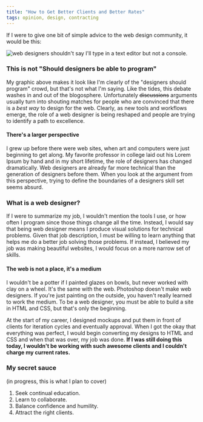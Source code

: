 ```yaml
---
title: "How to Get Better Clients and Better Rates"
tags: opinion, design, contracting
---
```


If I were to give one bit of simple advice to the web design community, it would be this:

<img src="http://brandonmathis.com/content/blog/2010/web-designer-advice/web-designer-fears.png" alt="web designers shouldn't say I'll type in a text editor but not a console." title=""/>

### This is not "Should designers be able to program"

My graphic above makes it look like I'm clearly of the "designers should program" crowd, but that's not what I'm saying. Like the tides, this debate washes in and out of the blogosphere. Unfortunately <s>discussions</s> arguments usually turn into shouting matches for people who are convinced that there is a *best way* to design for the web. Clearly, as new tools and workflows emerge, the role of a web designer is being reshaped and people are trying to identify a path to excellence.

#### There's a larger perspective

I grew up before there were web sites, when art and computers were just beginning to get along. My favorite professor in college laid out his Lorem Ipsum by hand and in my short lifetime, the role of designers has changed dramatically. Web designers are already far more technical than the generation of designers before them. When you look at the argument from this perspective, trying to define the boundaries of a designers skill set seems absurd.

### What is a web designer?

If I were to summarize my job, I wouldn't mention the tools I use, or how often I program since those things change all the time. Instead, I would say that being web designer means I produce visual solutions for technical problems. Given that job description, I must be willing to learn anything that helps me do a better job solving those problems. If instead, I believed my job was making beautiful websites, I would focus on a more narrow set of skills.

#### The web is not a place, it's a medium

I wouldn't be a potter if I painted glazes on bowls, but never worked with clay on a wheel. It's the same with the web. Photoshop doesn't make web designers. If you're just painting on the outside, you haven't really learned to work the medium. To be a web designer, you must be able to build a site in HTML and CSS, but that's only the beginning.

At the start of my career, I designed mockups and put them in front of clients for iteration cycles and eventually approval. When I got the okay that everything was perfect, I would begin converting my designs to HTML and CSS and when that was over, my job was done. **If I was still doing this today, I wouldn't be working with such awesome clients and I couldn't charge my current rates.**

### My secret sauce

(in progress, this is what I plan to cover)

1. Seek continual education.
2. Learn to collaborate.
3. Balance confidence and humility.
4. Attract the right clients.